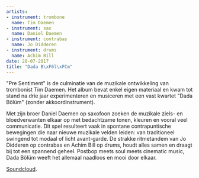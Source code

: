 ```yaml
---
artists:
- instrument: trombone
  name: Tim Daemen
- instrument: sax
  name: Daniel Daemen
- instrument: contrabas
  name: Jo Didderen
- instrument: drums
  name: Achim Bill
date: 28-07-2017
title: "Dada B\xF6l\xFCm"
---
```

"Pre Sentiment" is de culminatie van de muzikale ontwikkeling van trombonist Tim Daemen. Het album bevat 
enkel eigen materiaal en kwam tot stand na drie jaar experimenteren en musiceren met een vast 
kwartet "Dada Bölüm" (zonder akkoordinstrument). 

Met zijn broer Daniel Daemen op saxofoon zoeken de muzikale ziels- en bloedverwanten elkaar op met 
bedachtzame tonen, kleuren en vooral veel communicatie. Dit spel resulteert vaak in spontane contrapuntische 
bewegingen die naar nieuwe muzikale velden leiden: van traditioneel swingend tot modaal of licht avant-garde. De 
strakke ritmetandem van Jo Didderen op contrabas en Achim Bill op drums, houdt alles samen en draagt bij tot 
een spannend geheel. Postbop meets soul meets cinematic music, Dada Bölüm weeft het allemaal naadloos en mooi 
door elkaar.

[Soundcloud](https://soundcloud.com/user-525947633/pre-sentiment-dada-bolum).